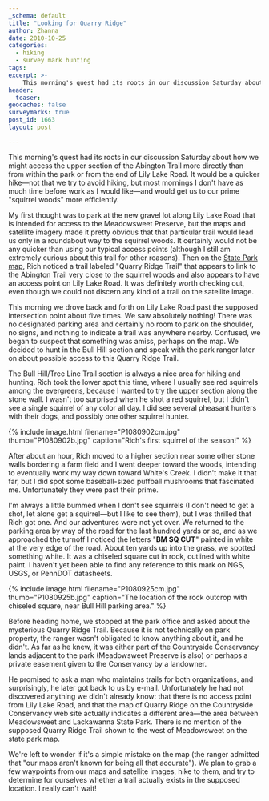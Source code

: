 ```yaml
---
_schema: default
title: "Looking for Quarry Ridge"
author: Zhanna
date: 2010-10-25
categories:
  - hiking
  - survey mark hunting
tags:
excerpt: >- 
    This morning's quest had its roots in our discussion Saturday about how we might access the upper section of the Abington Trail more directly than from within the park or from the end of Lily Lake Road.  
header:
  teaser:
geocaches: false
surveymarks: true
post_id: 1663
layout: post

---
```


This morning's quest had its roots in our discussion Saturday about how we might access the upper section of the Abington Trail more directly than from within the park or from the end of Lily Lake Road.  It would be a quicker hike—not that we try to avoid hiking, but most mornings I don't have as much time before work as I would like—and would get us to our prime "squirrel woods" more efficiently.  

My first thought was to park at the new gravel lot along Lily Lake Road that is intended for access to the Meadowsweet Preserve, but the maps and satellite imagery made it pretty obvious that that particular trail would lead us only in a roundabout way to the squirrel woods.  It certainly would not be any quicker than using our typical access points (although I still am extremely curious about this trail for other reasons).  Then on the [State Park map](https://elibrary.dcnr.pa.gov/GetDocument?docId=1737565&DocName=LACK_ParkMap.pdf), Rich noticed a trail labeled "Quarry Ridge Trail" that appears to link to the Abington Trail very close to the squirrel woods and also appears to have an access point on Lily Lake Road.  It was definitely worth checking out, even though we could not discern any kind of a trail on the satellite image.

This morning we drove back and forth on Lily Lake Road past the supposed intersection point about five times.  We saw absolutely nothing!  There was no designated parking area and certainly no room to park on the shoulder, no signs, and nothing to indicate a trail was anywhere nearby.  Confused, we began to suspect that something was amiss, perhaps on the map.  We decided to hunt in the Bull Hill section and speak with the park ranger later on about possible access to this Quarry Ridge Trail.

The Bull Hill/Tree Line Trail section is always a nice area for hiking and hunting.  Rich took the lower spot this time, where I usually see red squirrels among the evergreens, because I wanted to try the upper section along the stone wall.  I wasn't too surprised when he shot a red squirrel, but I didn't see a single squirrel of any color all day.  I did see several pheasant hunters with their dogs, and possibly one other squirrel hunter.  

{% include image.html filename="P1080902cm.jpg" thumb="P1080902b.jpg" caption="Rich's first squirrel of the season!" %}

After about an hour, Rich moved to a higher section near some other stone walls bordering a farm field and I went deeper toward the woods, intending to eventually work my way down toward White's Creek.  I didn't make it that far, but I did spot some baseball-sized puffball mushrooms that fascinated me.  Unfortunately they were past their prime.  

I'm always a little bummed when I don't see squirrels (I don't need to get a shot, let alone get a squirrel—but I like to see them), but I was thrilled that Rich got one.  And our adventures were not yet over.  We returned to the parking area by way of the road for the last hundred yards or so, and as we approached the turnoff I noticed the letters "**BM SQ CUT**" painted in white at the very edge of the road.  About ten yards up into the grass, we spotted something white.  It was a chiseled square cut in rock, outlined with white paint.  I haven't yet been able to find any reference to this mark on NGS, USGS, or PennDOT datasheets.

{% include image.html filename="P1080925cm.jpg" thumb="P1080925b.jpg" caption="The location of the rock outcrop with chiseled square, near Bull Hill parking area." %}

Before heading home, we stopped at the park office and asked about the mysterious Quarry Ridge Trail.  Because it is not technically on park property, the ranger wasn't obligated to know anything about it, and he didn't.  As far as he knew, it was either part of the Countryside Conservancy lands adjacent to the park (Meadowsweet Preserve is also) or perhaps a private easement given to the Conservancy by a landowner.  

He promised to ask a man who maintains trails for both organizations, and surprisingly, he later got back to us by e-mail.  Unfortunately he had not discovered anything we didn't already know: that there is no access point from Lily Lake Road, and that the map of Quarry Ridge on the Countryside Conservancy web site actually indicates a different area—the area between Meadowsweet and Lackawanna State Park.  There is no mention of the supposed Quarry Ridge Trail shown to the west of Meadowsweet on the state park map.  

We're left to wonder if it's a simple mistake on the map (the ranger admitted that "our maps aren't known for being all that accurate").  We plan to grab a few waypoints from our maps and satellite images, hike to them, and try to determine for ourselves whether a trail actually exists in the supposed location.  I really can't wait!







